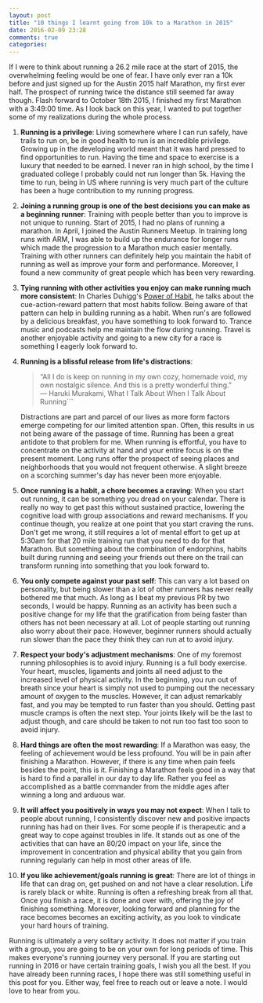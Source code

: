 ```yaml
---
layout: post
title: "10 things I learnt going from 10k to a Marathon in 2015"
date: 2016-02-09 23:28
comments: true
categories: 
---
```


If I were to think about running a 26.2 mile race at the start of 2015, the overwhelming feeling would be one of fear. I have only ever ran a 10k before and just signed up for the Austin 2015 half Marathon, my first ever half. The prospect of running twice the distance still seemed far away though. Flash forward to October 18th 2015, I finished my first Marathon with a 3:49:00 time. As I look back on this year, I wanted to put together some of my realizations during the whole process. 

1. **Running is a privilege**: 
Living somewhere where I can run safely, have trails to run on, be in good health to run is an incredible privilege. Growing up in the developing world meant that it was hard pressed to find opportunities to run. Having the time and space to exercise is a luxury that needed to be earned. I never ran in high school, by the time I graduated college I probably could not run longer than 5k. Having the time to run, being in US where running is very much part of the culture has been a huge contribution to my running progress.

2. **Joining a running group is one of the best decisions you can make as a beginning runner**:
Training with people better than you to improve is not unique to running. Start of 2015, I had no plans of running a marathon. In April, I joined the Austin Runners Meetup. In training long runs with ARM, I was able to build up the endurance for longer runs which made the progression to a Marathon much easier mentally. Training with other runners can definitely help you maintain the habit of running as well as improve your form and performance. Moreover, I found a new community of great people which has been very rewarding. 

3. **Tying running with other activities you enjoy can make running much more consistent**:
In Charles Duhigg's [Power of Habit](http://www.amazon.com/The-Power-Habit-What-Business/dp/081298160X), he talks about the cue-action-reward pattern that most habits follow. Being aware of that pattern can help in building running as a habit. When run's are followed by a delicious breakfast, you have something to look forward to. Trance music and podcasts help me maintain the flow during running. Travel is another enjoyable activity and going to a new city for a race is something I eagerly look forward to.

4. **Running is a blissful release from life's distractions**:
    > “All I do is keep on running in my own cozy, homemade void, my own nostalgic silence. And this is a pretty wonderful thing.” 
    > ― Haruki Murakami, What I Talk About When I Talk About Running```

    Distractions are part and parcel of our lives as more form factors emerge competing for our limited attention span. Often, this results in us not being aware of the passage of time. Running has been a great antidote to that problem for me. When running is effortful, you have to concentrate on the activity at hand and your entire focus is on the present moment. Long runs offer the prospect of seeing places and neighborhoods that you would not frequent otherwise. A slight breeze on a scorching summer's day has never been more enjoyable.

5. **Once running is a habit, a chore becomes a craving**:
When you start out running, it can be something you dread on your calendar. There is really no way to get past this without sustained practice, lowering the cognitive load with group associations and reward mechanisms. If you continue though, you realize at one point that you start craving the runs. Don't get me wrong, it still requires a lot of mental effort to get up at 5:30am for that 20 mile training run that you need to do for that Marathon. But something about the combination of endorphins, habits built during running and seeing your friends out there on the trail can transform running into something that you look forward to.

6. **You only compete against your past self**:
This can vary a lot based on personality, but being slower than a lot of other runners has never really bothered me that much. As long as I beat my previous PR by two seconds, I would be happy. Running as an activity has been such a positive change for my life that the gratification from being faster than others has not been necessary at all. Lot of people starting out running also worry about their pace. However, beginner runners should actually run slower than the pace they think they can run at to avoid injury.

7. **Respect your body's adjustment mechanisms**:
One of my foremost running philosophies is to avoid injury. Running is a full body exercise. Your heart, muscles, ligaments and joints all need adjust to the increased level of physical activity. In the beginning, you run out of breath since your heart is simply not used to pumping out the necessary amount of oxygen to the muscles. However, it can adjust remarkably fast, and you may be tempted to run faster than you should. Getting past muscle cramps is often the next step. Your joints likely will be the last to adjust though, and care should be taken to not run too fast too soon to avoid injury.

8. **Hard things are often the most rewarding**:
If a Marathon was easy, the feeling of achievement would be less profound. You will be in pain after finishing a Marathon. However, if there is any time when pain feels besides the point, this is it. Finishing a Marathon feels good in a way that is hard to find a parallel in our day to day life. Rather you feel as accomplished as a battle commander from the middle ages after winning a long and arduous war.

9. **It will affect you positively in ways you may not expect**:
When I talk to people about running, I consistently discover new and positive impacts running has had on their lives. For some people if is therapeutic and a great way to cope against troubles in life. It stands out as one of the activities that can have an 80/20 impact on your life, since the improvement in concentration and physical ability that you gain from running regularly can help in most other areas of life.

10. **If you like achievement/goals running is great**:
There are lot of things in life that can drag on, get pushed on and not have a clear resolution. Life is rarely black or white. Running is often a refreshing break from all that. Once you finish a race, it is done and over with, offering the joy of finishing something. Moreover, looking forward and planning for the race becomes becomes an exciting activity, as you look to vindicate your hard hours of training.

Running is ultimately a very solitary activity. It does not matter if you train with a group, you are going to be on your own for long periods of time. This makes everyone's running journey very personaI. If you are starting out running in 2016 or have certain training goals, I wish you all the best. If you have already been running races, I hope there was still something useful in this post for you. Either way, feel free to reach out or leave a note. I would love to hear from you.